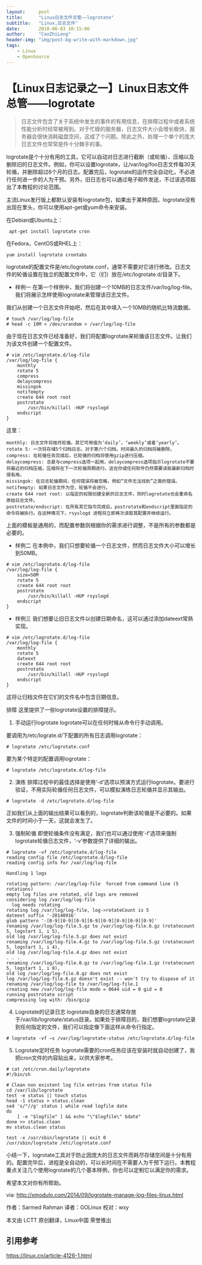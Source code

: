 ```yaml
---
layout:     post
title:      "Linux日志文件总管——logrotate"
subtitle:   "Linux,日志文件"
date:       2018-06-03 10:15:06
author:     "CaoZhiLong"
header-img: "img/post-bg-write-with-markdown.jpg"
tags:
    - Linux
    - OpenSource
---
```


# 【Linux日志记录之一】Linux日志文件总管——logrotate

> 日志文件包含了关于系统中发生的事件的有用信息，在排障过程中或者系统性能分析时经常被用到。对于忙碌的服务器，日志文件大小会增长极快，服务器会很快消耗磁盘空间，这成了个问题。除此之外，处理一个单个的庞大日志文件也常常是件十分棘手的事。



logrotate是个十分有用的工具，它可以自动对日志进行截断（或轮循）、压缩以及删除旧的日志文件。例如，你可以设置logrotate，让/var/log/foo日志文件每30天轮循，并删除超过6个月的日志。配置完后，logrotate的运作完全自动化，不必进行任何进一步的人为干预。另外，旧日志也可以通过电子邮件发送，不过该选项超出了本教程的讨论范围。



主流Linux发行版上都默认安装有logrotate包，如果出于某种原因，logrotate没有出现在里头，你可以使用apt-get或yum命令来安装。

在Debian或Ubuntu上：

```shell
 apt-get install logrotate cron 
```
在Fedora，CentOS或RHEL上：

```shell
yum install logrotate crontabs 
```
logrotate的配置文件是/etc/logrotate.conf，通常不需要对它进行修改。日志文件的轮循设置在独立的配置文件中，它（们）放在/etc/logrotate.d/目录下。

- 样例一
在第一个样例中，我们将创建一个10MB的日志文件/var/log/log-file。我们将展示怎样使用logrotate来管理该日志文件。

我们从创建一个日志文件开始吧，然后在其中填入一个10MB的随机比特流数据。

```shell
# touch /var/log/log-file
# head -c 10M < /dev/urandom > /var/log/log-file 
```
由于现在日志文件已经准备好，我们将配置logrotate来轮循该日志文件。让我们为该文件创建一个配置文件。

```shell
# vim /etc/logrotate.d/log-file 
/var/log/log-file {
    monthly
    rotate 5
    compress
    delaycompress
    missingok
    notifempty
    create 644 root root
    postrotate
        /usr/bin/killall -HUP rsyslogd
    endscript
}
```
这里：
```
monthly: 日志文件将按月轮循。其它可用值为‘daily’，‘weekly’或者‘yearly’。
rotate 5: 一次将存储5个归档日志。对于第六个归档，时间最久的归档将被删除。
compress: 在轮循任务完成后，已轮循的归档将使用gzip进行压缩。
delaycompress: 总是与compress选项一起用，delaycompress选项指示logrotate不要将最近的归档压缩，压缩将在下一次轮循周期进行。这在你或任何软件仍然需要读取最新归档时很有用。
missingok: 在日志轮循期间，任何错误将被忽略，例如“文件无法找到”之类的错误。
notifempty: 如果日志文件为空，轮循不会进行。
create 644 root root: 以指定的权限创建全新的日志文件，同时logrotate也会重命名原始日志文件。
postrotate/endscript: 在所有其它指令完成后，postrotate和endscript里面指定的命令将被执行。在这种情况下，rsyslogd 进程将立即再次读取其配置并继续运行。
```
上面的模板是通用的，而配置参数则根据你的需求进行调整，不是所有的参数都是必要的。

- 样例二
在本例中，我们只想要轮循一个日志文件，然而日志文件大小可以增长到50MB。

```shell
# vim /etc/logrotate.d/log-file 
/var/log/log-file {
    size=50M
    rotate 5
    create 644 root root
    postrotate
        /usr/bin/killall -HUP rsyslogd
    endscript
}
```
- 样例三
我们想要让旧日志文件以创建日期命名，这可以通过添加dateext常熟实现。

```shell
# vim /etc/logrotate.d/log-file 
/var/log/log-file {
    monthly
    rotate 5
    dateext
    create 644 root root
    postrotate
        /usr/bin/killall -HUP rsyslogd
    endscript
}
```

这将让归档文件在它们的文件名中包含日期信息。

排障
这里提供了一些logrotate设置的排障提示。

1. 手动运行logrotate
logrotate可以在任何时候从命令行手动调用。

要调用为/etc/lograte.d/下配置的所有日志调用logrotate：

```shell
# logrotate /etc/logrotate.conf 
```
要为某个特定的配置调用logrotate：

```shell
# logrotate /etc/logrotate.d/log-file 
```

2. 演练
排障过程中的最佳选择是使用‘-d’选项以预演方式运行logrotate。要进行验证，不用实际轮循任何日志文件，可以模拟演练日志轮循并显示其输出。

```shell
# logrotate -d /etc/logrotate.d/log-file 
```

正如我们从上面的输出结果可以看到的，logrotate判断该轮循是不必要的。如果文件的时间小于一天，这就会发生了。

3. 强制轮循
即使轮循条件没有满足，我们也可以通过使用‘-f’选项来强制logrotate轮循日志文件，‘-v’参数提供了详细的输出。

```shell
# logrotate -vf /etc/logrotate.d/log-file 
reading config file /etc/logrotate.d/log-file
reading config info for /var/log/log-file
 
Handling 1 logs
 
rotating pattern: /var/log/log-file  forced from command line (5 rotations)
empty log files are rotated, old logs are removed
considering log /var/log/log-file
  log needs rotating
rotating log /var/log/log-file, log->rotateCount is 5
dateext suffix '-20140916'
glob pattern '-[0-9][0-9][0-9][0-9][0-9][0-9][0-9][0-9]'
renaming /var/log/log-file.5.gz to /var/log/log-file.6.gz (rotatecount 5, logstart 1, i 5),
old log /var/log/log-file.5.gz does not exist
renaming /var/log/log-file.4.gz to /var/log/log-file.5.gz (rotatecount 5, logstart 1, i 4),
old log /var/log/log-file.4.gz does not exist
. . .
renaming /var/log/log-file.0.gz to /var/log/log-file.1.gz (rotatecount 5, logstart 1, i 0),
old log /var/log/log-file.0.gz does not exist
log /var/log/log-file.6.gz doesn't exist -- won't try to dispose of it
renaming /var/log/log-file to /var/log/log-file.1
creating new /var/log/log-file mode = 0644 uid = 0 gid = 0
running postrotate script
compressing log with: /bin/gzip
```

4. Logrotate的记录日志
logrotate自身的日志通常存放于/var/lib/logrotate/status目录。如果处于排障目的，我们想要logrotate记录到任何指定的文件，我们可以指定像下面这样从命令行指定。

```shell
# logrotate -vf –s /var/log/logrotate-status /etc/logrotate.d/log-file
```

5. Logrotate定时任务
logrotate需要的cron任务应该在安装时就自动创建了，我把cron文件的内容贴出来，以供大家参考。

```shell
# cat /etc/cron.daily/logrotate 
#!/bin/sh
 
# Clean non existent log file entries from status file
cd /var/lib/logrotate
test -e status || touch status
head -1 status > status.clean
sed 's/"//g' status | while read logfile date
do
    [ -e "$logfile" ] && echo "\"$logfile\" $date"
done >> status.clean
mv status.clean status
 
test -x /usr/sbin/logrotate || exit 0
/usr/sbin/logrotate /etc/logrotate.conf
```
小结一下，logrotate工具对于防止因庞大的日志文件而耗尽存储空间是十分有用的。配置完毕后，进程是全自动的，可以长时间在不需要人为干预下运行。本教程重点关注几个使用logrotate的几个基本样例，你也可以定制它以满足你的需求。

希望本文对你有所帮助。

via: http://xmodulo.com/2014/09/logrotate-manage-log-files-linux.html

作者：Sarmed Rahman 译者：GOLinux 校对：wxy

本文由 LCTT 原创翻译，Linux中国 荣誉推出

## 引用参考

https://linux.cn/article-4126-1.html

